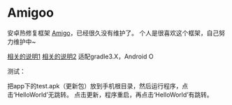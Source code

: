 # Amigoo
安卓热修复框架 [Amigo](https://github.com/eleme/Amigo)，已经很久没有维护了。
个人是很喜欢这个框架，自己努力维护中~

[相关的说明1](https://juejin.im/post/5ae023b66fb9a07ac55fcdcc)
[相关的说明2](https://juejin.im/post/5a5c4b9c6fb9a01cb1391d82)
适配gradle3.X，Android O

测试：

把app下的test.apk（更新包）放到手机根目录，然后运行程序，点击‘HelloWorld’无跳转。
点击更新，程序重启，再点击‘HelloWorld’有跳转。

